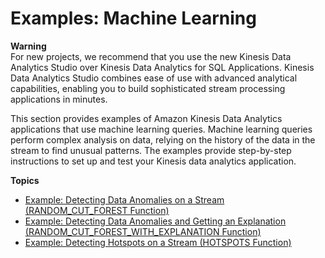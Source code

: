 # Examples: Machine Learning<a name="examples-machine"></a>

**Warning**  
For new projects, we recommend that you use the new Kinesis Data Analytics Studio over Kinesis Data Analytics for SQL Applications\. Kinesis Data Analytics Studio combines ease of use with advanced analytical capabilities, enabling you to build sophisticated stream processing applications in minutes\.

This section provides examples of Amazon Kinesis Data Analytics applications that use machine learning queries\. Machine learning queries perform complex analysis on data, relying on the history of the data in the stream to find unusual patterns\. The examples provide step\-by\-step instructions to set up and test your Kinesis data analytics application\. 

**Topics**
+ [Example: Detecting Data Anomalies on a Stream \(RANDOM\_CUT\_FOREST Function\)](app-anomaly-detection.md)
+ [Example: Detecting Data Anomalies and Getting an Explanation \(RANDOM\_CUT\_FOREST\_WITH\_EXPLANATION Function\)](app-anomaly-detection-with-explanation.md)
+ [Example: Detecting Hotspots on a Stream \(HOTSPOTS Function\)](app-hotspots-detection.md)